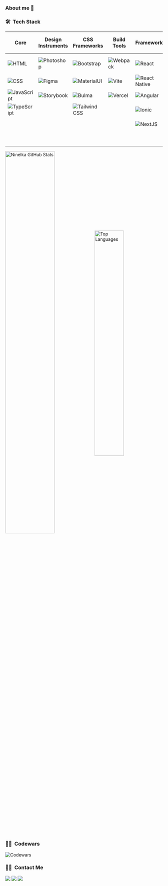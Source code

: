 ### About me 🙂

<!--
**Ninelka/Ninelka** is a ✨ _special_ ✨ repository because its `README.md` (this file) appears on your GitHub profile.

Here are some ideas to get you started:

- 🔭 I’m currently working on ...
- 🌱 I’m currently learning ...
- 👯 I’m looking to collaborate on ...
- 🤔 I’m looking for help with ...
- 💬 Ask me about ...
- 📫 How to reach me: ...
- 😄 Pronouns: ...
- ⚡ Fun fact: ...
-->

### 🛠 &nbsp;Tech Stack

|Core| Design Instruments | CSS Frameworks | Build Tools | Frameworks | VCS | Code Editors/ IDEs | Others|
| - | - | - | -| - | - | - | - |
![HTML](https://img.shields.io/badge/-HTML-05122A?style=flat&logo=HTML5) | ![Photoshop](https://img.shields.io/badge/-Photoshop-05122A?style=flat&logo=adobe-photoshop) | ![Bootstrap](https://img.shields.io/badge/-Bootstrap-05122A?style=flat&logo=bootstrap)|![Webpack](https://img.shields.io/badge/-Webpack-05122A?style=flat&logo=webpack)|![React](https://img.shields.io/badge/-React-05122A?style=flat&logo=react)|![Git](https://img.shields.io/badge/-Git-05122A?style=flat&logo=git)|![Visual Studio Code](https://img.shields.io/badge/-Visual%20Studio%20Code-05122A?style=flat&logo=visual-studio-code&logoColor=007ACC)|![Sass](https://img.shields.io/badge/-Sass-05122A?style=flat&logo=sass)
![CSS](https://img.shields.io/badge/-CSS-05122A?style=flat&logo=CSS3&logoColor=1572B6) | ![Figma](https://img.shields.io/badge/-Figma-05122A?style=flat&logo=figma) | ![MaterialUI](https://img.shields.io/badge/-MaterialUI-05122A?style=flat&logo=mui)|![Vite](https://img.shields.io/badge/-Vite-05122A?style=flat&logo=vite)|![React Native](https://img.shields.io/badge/-React%20Native-05122A?style=flat&logo=react)|![GitHub](https://img.shields.io/badge/-GitHub-05122A?style=flat&logo=github)|![WebStorm](https://img.shields.io/badge/-WebStorm-05122A?style=flat&logo=webstorm)|![React Router](https://img.shields.io/badge/-React%20Router-05122A?style=flat&logo=react-router)|
![JavaScript](https://img.shields.io/badge/-JavaScript-05122A?style=flat&logo=javascript)  |![Storybook](https://img.shields.io/badge/-Storybook-05122A?style=flat&logo=storybook) | ![Bulma](https://img.shields.io/badge/-Bulma-05122A?style=flat&logo=bulma)|![Vercel](https://img.shields.io/badge/-Vercel-05122A?style=flat&logo=vercel)|![Angular](https://img.shields.io/badge/-Angular-05122A?style=flat&logo=angular)|![GitLab](https://img.shields.io/badge/-GitLab-05122A?style=flat&logo=gitlab)|![Android Studio](https://img.shields.io/badge/-Android%20Studio-05122A?style=flat&logo=android-studio)|![Apollo GraphQL](https://img.shields.io/badge/-Apollo%20GraphQL-05122A?style=flat&logo=apollo-graphql)|
|![TypeScript](https://img.shields.io/badge/-TypeScript-05122A?style=flat&logo=typescript)||![Tailwind CSS](https://img.shields.io/badge/-Tailwind%20CSS-05122A?style=flat&logo=tailwind-css)||![Ionic](https://img.shields.io/badge/-Ionic-05122A?style=flat&logo=ionic)||![Xcode](https://img.shields.io/badge/-Xcode-05122A?style=flat&logo=xcode)|![React Query](https://img.shields.io/badge/-React%20Query-05122A?style=flat&logo=react-query)|
|||||![NextJS](https://img.shields.io/badge/-Next.js-05122A?style=flat&logo=next.js)|||![Redux-Toolkit](https://img.shields.io/badge/-Redux%20Toolkit-05122A?style=flat&logo=redux)|
||||||||![Cypress](https://img.shields.io/badge/-Cypress-05122A?style=flat&logo=cypress)|

<a href="https://github.com/Ninelka?tab=repositories"><img align="center" width="56%" src="https://github-readme-stats.vercel.app/api?username=Ninelka&show_icons=true&count_private=true&include_all_commits=true&cache_seconds=1800&theme=vue-dark" alt="Ninelka GitHub Stats" /></a>
<a href="https://github.com/Ninelka?tab=repositories"><img align="center" width="43%" src="https://github-readme-stats.vercel.app/api/top-langs/?username=Ninelka&layout=compact&langs_count=6&theme=vue-dark" alt="Top Languages"/></a>

### :woman_technologist: &nbsp;Codewars

![Codewars](https://www.codewars.com/users/Ninelka66/badges/micro)&nbsp;

### 🤝🏻 &nbsp;Contact Me

<p align="left">
<a href="https://www.linkedin.com/in/ninel-gruzdeva-a4045817b/"><img src="https://img.shields.io/badge/-Ninel%20Gruzdeva-0077B5?style=flat&logo=Linkedin&logoColor=white"/></a>
<a href="https://vk.com/ninelgruzdeva"><img src="https://img.shields.io/badge/-NinelGruzdeva-4c75a3?style=flat&logo=VK&logoColor=white"/></a>
<a href="https://t.me/NinelGruzdeva"><img src="https://img.shields.io/badge/-NinelGruzdeva-0088cc?style=flat&logo=Telegram&logoColor=white"/></a>
</p>
